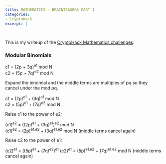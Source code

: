 ```yaml
---
title: MATHEMATICS - BRAINTEASERS PART 1
categories:
- CryptoHack
excerpt: |
  
---
```


This is my writeup of the [CryptoHack Mathematics challenges](https://cryptohack.org/challenges/maths/).

### Modular Binomials

c1 = (2p + 3q)<sup>e1</sup> mod N <br>
c2 = (5p + 7q)<sup>e2</sup> mod N

Expand the binomial and the middle terms are multiples of pq so they cancel under the mod pq.

c1 = (2p)<sup>e1</sup> + (3q)<sup>e1</sup> mod N <br>
c2 = (5p)<sup>e1</sup> + (7q)<sup>e2</sup> mod N 

Raise c1 to the power of e2:

(c1)<sup>e2</sup> = ((2p)<sup>e1</sup> + (3q)<sup>e1</sup>)<sup>e2</sup> mod N <br>
(c1)<sup>e2</sup> = (2p)<sup>e1.e2</sup> + (3q)<sup>e1.e2</sup> mod N (middle terms cancel again)

Raise c2 to the power of e1:

(c2)<sup>e1</sup> = ((5p)<sup>e1</sup> + (7q)<sup>e2</sup>)<sup>e1</sup>
(c2)<sup>e1</sup> = (5p)<sup>e1.e2</sup> + (7q)<sup>e1.e2</sup> mod N (middle terms cancel again)
